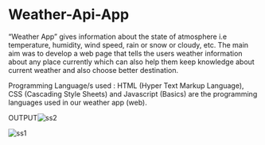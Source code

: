 # Weather-Api-App
“Weather App” gives information about the state of atmosphere i.e temperature, humidity, wind speed, rain or snow or cloudy, etc. The main aim was to develop a web page that tells the users weather information about any place currently which can also help them keep knowledge about current weather and also choose better destination.

Programming Language/s used : HTML (Hyper Text Markup Language), CSS (Cascading Style Sheets) and Javascript (Basics) are the programming languages used in our weather app (web).

OUTPUT![ss2](https://user-images.githubusercontent.com/87231292/180664459-a004df62-4bfb-4897-8bf9-f8ff2babb821.png)

![ss1](https://user-images.githubusercontent.com/87231292/180664437-462ab88e-5557-40f2-99c5-fc2d0ff03aae.png)
